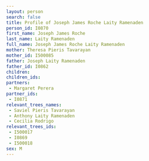 ```yaml
---
layout: person
search: false
title: Profile of Joseph James Roche Laity Ramenaden
person_id: I0870
first_name: Joseph James Roche
last_name: Laity Ramenaden
full_name: Joseph James Roche Laity Ramenaden
mother: Theresa Pieris Tavarayan
mother_id: I500085
father: Joseph Laity Ramenaden
father_id: I0862
children:
children_ids:
partners:
 - Margaret Perera
partner_ids:
 - I0871
relevant_trees_names:
 - Saviel Pieris Tavarayan
 - Anthony Laity Ramenaden
 - Cecilia Rodrigo
relevant_trees_ids:
 - I500017
 - I0869
 - I500018
sex: M
---
```


